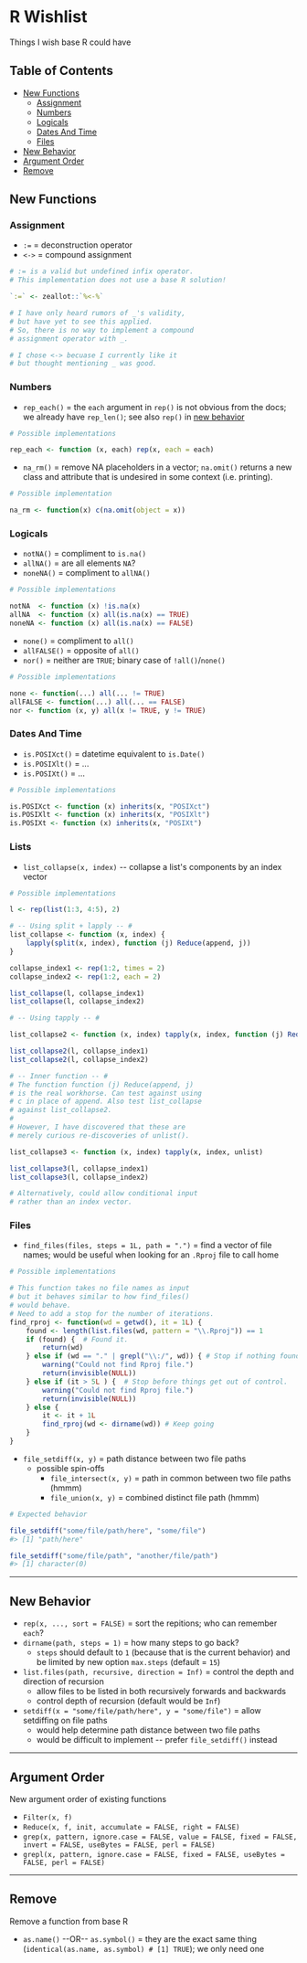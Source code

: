 # R Wishlist
Things I wish base R could have

## Table of Contents
* [New Functions](#new-functions)
  * [Assignment](#assignment)
  * [Numbers](#numbers)
  * [Logicals](#logicals)
  * [Dates And Time](#dates-and-time)
  * [Files](#files)
* [New Behavior](#new-behavior)
* [Argument Order](#argument-order)
* [Remove](#remove)

## New Functions

### Assignment

* `:=` = deconstruction operator
* `<->` = compound assignment

```r
# := is a valid but undefined infix operator.
# This implementation does not use a base R solution!

`:=` <- zeallot::`%<-%`

# I have only heard rumors of _'s validity,
# but have yet to see this applied.
# So, there is no way to implement a compound
# assignment operator with _.

# I chose <-> becuase I currently like it
# but thought mentioning _ was good.
```

### Numbers

* `rep_each()` = the `each` argument in `rep()` is not obvious from the docs; we already have `rep_len()`; see also  `rep()` in [new behavior](#new-behavior)

```r
# Possible implementations

rep_each <- function (x, each) rep(x, each = each)
```

* `na_rm()` = remove NA placeholders in a vector; `na.omit()` returns a new class and attribute that is undesired in some context (i.e. printing).

```r
# Possible implementation

na_rm <- function(x) c(na.omit(object = x))
```
### Logicals

* `notNA()` = compliment to `is.na()`
* `allNA()` = are all elements `NA`?
* `noneNA()` = compliment to `allNA()`

```r
# Possible implementations

notNA  <- function (x) !is.na(x)
allNA  <- function (x) all(is.na(x) == TRUE)
noneNA <- function (x) all(is.na(x) == FALSE)
```

* `none()` = compliment to `all()`
* `allFALSE()` = opposite of `all()`
* `nor()` = neither are `TRUE`; binary case of `!all()`/`none()`

```r
# Possible implementations

none <- function(...) all(... != TRUE)
allFALSE <- function(...) all(... == FALSE)
nor <- function (x, y) all(x != TRUE, y != TRUE)
```

### Dates And Time

* `is.POSIXct()` = datetime equivalent to `is.Date()`
* `is.POSIXlt()` = ...
* `is.POSIXt()` = ...

```r
# Possible implementations

is.POSIXct <- function (x) inherits(x, "POSIXct")
is.POSIXlt <- function (x) inherits(x, "POSIXlt")
is.POSIXt <- function (x) inherits(x, "POSIXt")
```

### Lists

* `list_collapse(x, index)` -- collapse a list's components by an index vector

```r
# Possible implementations

l <- rep(list(1:3, 4:5), 2)

# -- Using split + lapply -- #
list_collapse <- function (x, index) {
    lapply(split(x, index), function (j) Reduce(append, j))
}

collapse_index1 <- rep(1:2, times = 2)
collapse_index2 <- rep(1:2, each = 2)

list_collapse(l, collapse_index1)
list_collapse(l, collapse_index2)

# -- Using tapply -- #

list_collapse2 <- function (x, index) tapply(x, index, function (j) Reduce(append, j))

list_collapse2(l, collapse_index1)
list_collapse2(l, collapse_index2)

# -- Inner function -- #
# The function function (j) Reduce(append, j) 
# is the real workhorse. Can test against using
# c in place of append. Also test list_collapse
# against list_collapse2.
# 
# However, I have discovered that these are 
# merely curious re-discoveries of unlist().

list_collapse3 <- function (x, index) tapply(x, index, unlist)

list_collapse3(l, collapse_index1)
list_collapse3(l, collapse_index2)

# Alternatively, could allow conditional input
# rather than an index vector.
```

### Files

* `find_files(files, steps = 1L, path = ".")` = find a vector of file names; would be useful when looking for an `.Rproj` file to call home

```r
# Possible implementations

# This function takes no file names as input
# but it behaves similar to how find_files()
# would behave.
# Need to add a stop for the number of iterations.
find_rproj <- function(wd = getwd(), it = 1L) {
    found <- length(list.files(wd, pattern = "\\.Rproj")) == 1
    if (found) {  # Found it.
        return(wd) 
    } else if (wd == "." | grepl("\\:/", wd)) { # Stop if nothing found.
        warning("Could not find Rproj file.")
        return(invisible(NULL))
    } else if (it > 5L ) {  # Stop before things get out of control.
        warning("Could not find Rproj file.")
        return(invisible(NULL))
    } else {
        it <- it + 1L
        find_rproj(wd <- dirname(wd)) # Keep going
    }
}
```

* `file_setdiff(x, y)` = path distance between two file paths
    * possible spin-offs
        * `file_intersect(x, y)` = path in common between two file paths (hmmm)
        * `file_union(x, y)` = combined distinct file path (hmmm)

```r
# Expected behavior

file_setdiff("some/file/path/here", "some/file")
#> [1] "path/here"

file_setdiff("some/file/path", "another/file/path")
#> [1] character(0)
```

___

## New Behavior

* `rep(x, ..., sort = FALSE)` = sort the repitions; who can remember `each`?
* `dirname(path, steps = 1)` = how many steps to go back? 
    * `steps` should default to `1` (because that is the current behavior) and be limited by new option `max.steps` (default = `15`)
* `list.files(path, recursive, direction = Inf)` = control the depth and direction of recursion
    * allow files to be listed in both recursively forwards and backwards
    * control depth of recursion (default would be `Inf`)
* `setdiff(x = "some/file/path/here", y = "some/file")` = allow setdiffing on file paths
    * would help determine path distance between two file paths
    * would be difficult to implement -- prefer `file_setdiff()` instead

___

## Argument Order

New argument order of existing functions

* `Filter(x, f)`
* `Reduce(x, f, init, accumulate = FALSE, right = FALSE)`
* `grep(x, pattern, ignore.case = FALSE, value = FALSE, fixed = FALSE, invert = FALSE, useBytes = FALSE, perl = FALSE)`
* `grepl(x, pattern, ignore.case = FALSE, fixed = FALSE, useBytes = FALSE, perl = FALSE)`

___

## Remove

Remove a function from base R

* `as.name()` --OR-- `as.symbol()` = they are the exact same thing (`identical(as.name, as.symbol) # [1] TRUE`); we only need one

